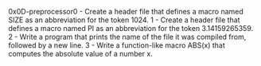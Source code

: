 0x0D-preprocessor0 - Create a header file that defines a macro named SIZE as an abbreviation for the token 1024.
1 - Create a header file that defines a macro named PI as an abbreviation for the token 3.14159265359.
2 - Write a program that prints the name of the file it was compiled from, followed by a new line.
3 - Write a function-like macro ABS(x) that computes the absolute value of a number x.
